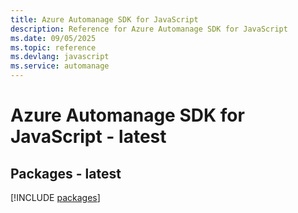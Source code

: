 ```yaml
---
title: Azure Automanage SDK for JavaScript
description: Reference for Azure Automanage SDK for JavaScript
ms.date: 09/05/2025
ms.topic: reference
ms.devlang: javascript
ms.service: automanage
---
```

# Azure Automanage SDK for JavaScript - latest
## Packages - latest
[!INCLUDE [packages](automanage-index.md)]